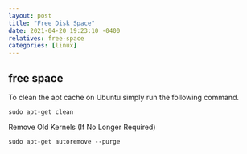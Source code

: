 ```yaml
---
layout: post
title: "Free Disk Space"
date: 2021-04-20 19:23:10 -0400
relatives: free-space
categories: [linux]
---
```


## free space

To clean the apt cache on Ubuntu simply run the following command.
```
sudo apt-get clean
```
Remove Old Kernels (If No Longer Required)
```
sudo apt-get autoremove --purge
```